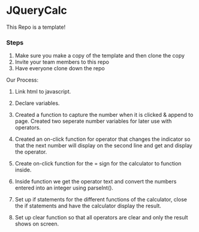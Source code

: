 # JQueryCalc

This Repo is a template!

### Steps
1. Make sure you make a copy of the template and then clone the copy
2. Invite your team members to this repo
3. Have everyone clone down the repo

Our Process:

1. Link html to javascript.

2. Declare variables.

2. Created a function to capture the number when it is clicked & append to page. Created two seperate number variables for later use with operators.  

3. Created an on-click function for operator that changes the indicator so that the next number will display on the second line and get and display the operator. 

4. Create on-click function for the = sign for the calculator to function inside. 

5. Inside function we get the operator text and convert the numbers entered into an integer using parseInt(). 

6. Set up if statements for the different functions of the calculator, close the if statements and have the calculator display the result. 

7. Set up clear function so that all operators are clear and only the result shows on screen. 